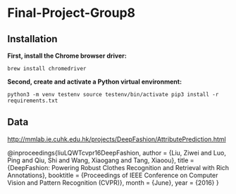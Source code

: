 # Final-Project-Group8

## Installation

**First, install the Chrome browser driver:**

`brew install chromedriver`

**Second, create and activate a Python virtual environment:** 

`python3 -m venv testenv
source testenv/bin/activate
pip3 install -r requirements.txt`

## Data
http://mmlab.ie.cuhk.edu.hk/projects/DeepFashion/AttributePrediction.html

@inproceedings{liuLQWTcvpr16DeepFashion,
 author = {Liu, Ziwei and Luo, Ping and Qiu, Shi and Wang, Xiaogang and Tang, Xiaoou},
 title = {DeepFashion: Powering Robust Clothes Recognition and Retrieval with Rich Annotations},
 booktitle = {Proceedings of IEEE Conference on Computer Vision and Pattern Recognition (CVPR)},
 month = {June},
 year = {2016} 
 }
